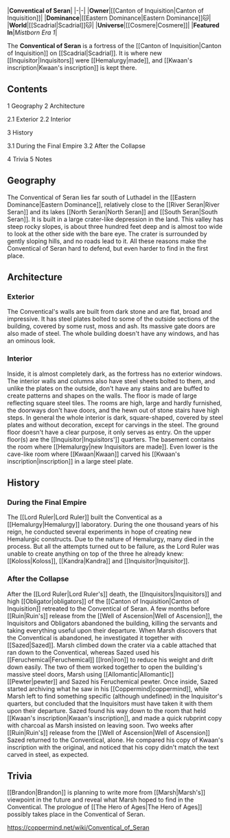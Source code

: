 |**Conventical of Seran**|
|-|-|
|**Owner**|[[Canton of Inquisition\|Canton of Inquisition]]|
|**Dominance**|[[Eastern Dominance\|Eastern Dominance]]🐱︎|
|**World**|[[Scadrial\|Scadrial]]🐱︎|
|**Universe**|[[Cosmere\|Cosmere]]|
|**Featured In**|*Mistborn Era 1*|

The **Conventical of Seran** is a fortress of the [[Canton of Inquisition\|Canton of Inquisition]] on [[Scadrial\|Scadrial]]. It is where new [[Inquisitor\|Inquisitors]] were [[Hemalurgy\|made]], and [[Kwaan's inscription\|Kwaan's inscription]] is kept there.

## Contents

1 Geography
2 Architecture

2.1 Exterior
2.2 Interior


3 History

3.1 During the Final Empire
3.2 After the Collapse


4 Trivia
5 Notes


## Geography
The Conventical of Seran lies far south of Luthadel in the [[Eastern Dominance\|Eastern Dominance]], relatively close to the [[River Seran\|River Seran]] and its lakes [[North Seran\|North Seran]] and [[South Seran\|South Seran]].
It is built in a large crater-like depression in the land. This valley has steep rocky slopes, is about three hundred feet deep and is almost too wide to look at the other side with the bare eye. The crater is surrounded by gently sloping hills, and no roads lead to it. All these reasons make the Conventical of Seran hard to defend, but even harder to find in the first place.

## Architecture
### Exterior
The Conventical's walls are built from dark stone and are flat, broad and impressive. It has steel plates bolted to some of the outside sections of the building, covered by some rust, moss and ash. Its massive gate doors are also made of steel. The whole building doesn't have any windows, and has an ominous look.

### Interior
Inside, it is almost completely dark, as the fortress has no exterior windows. The interior walls and columns also have steel sheets bolted to them, and unlike the plates on the outside, don't have any stains and are buffed to create patterns and shapes on the walls. The floor is made of large reflecting square steel tiles. The rooms are high, large and hardly furnished, the doorways don't have doors, and the hewn out of stone stairs have high steps.
In general the whole interior is dark, square-shaped, covered by steel plates and without decoration, except for carvings in the steel.
The ground floor doesn't have a clear purpose, it only serves as entry. On the upper floor(s) are the [[Inquisitor\|Inquisitors']] quarters. The basement contains the room where [[Hemalurgy\|new Inquisitors are made]]. Even lower is the cave-like room where [[Kwaan\|Kwaan]] carved his [[Kwaan's inscription\|inscription]] in a large steel plate.

## History
### During the Final Empire
The [[Lord Ruler\|Lord Ruler]] built the Conventical as a [[Hemalurgy\|Hemalurgy]] laboratory. During the one thousand years of his reign, he conducted several experiments in hope of creating new Hemalurgic constructs. Due to the nature of Hemalurgy, many died in the process. But all the attempts turned out to be failure, as the Lord Ruler was unable to create anything on top of the three he already knew: [[Koloss\|Koloss]], [[Kandra\|Kandra]] and [[Inquisitor\|Inquisitor]].

### After the Collapse
After the [[Lord Ruler\|Lord Ruler's]] death, the [[Inquisitors\|Inquisitors]] and high [[Obligator\|obligators]] of the [[Canton of Inquisition\|Canton of Inquisition]] retreated to the Conventical of Seran. A few months before [[Ruin\|Ruin's]] release from the [[Well of Ascension\|Well of Ascension]], the Inquisitors and Obligators abandoned the building, killing the servants and taking everything useful upon their departure.
When Marsh discovers that the Conventical is abandoned, he investigated it together with [[Sazed\|Sazed]]. Marsh climbed down the crater via a cable attached that ran down to the Conventical, whereas Sazed used his [[Feruchemical\|Feruchemical]] [[Iron\|iron]] to reduce his weight and drift down easily. The two of them worked together to open the building's massive steel doors, Marsh using [[Allomantic\|Allomantic]] [[Pewter\|pewter]] and Sazed his Feruchemical pewter.
Once inside, Sazed started archiving what he saw in his [[Coppermind\|coppermind]], while Marsh left to find something specific (although undefined) in the Inquisitor's quarters, but concluded that the Inquisitors must have taken it with them upon their departure. Sazed found his way down to the room that held [[Kwaan's inscription\|Kwaan's inscription]], and made a quick rubprint copy with charcoal as Marsh insisted on leaving soon.
Two weeks after [[Ruin\|Ruin's]] release from the [[Well of Ascension\|Well of Ascension]] Sazed returned to the Conventical, alone. He compared his copy of Kwaan's inscription with the original, and noticed that his copy didn't match the text carved in steel, as expected.

## Trivia
[[Brandon\|Brandon]] is planning to write more from [[Marsh\|Marsh's]] viewpoint in the future and reveal what Marsh hoped to find in the Conventical.
The prologue of [[The Hero of Ages\|The Hero of Ages]] possibly takes place in the Conventical of Seran.


https://coppermind.net/wiki/Conventical_of_Seran